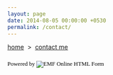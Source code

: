 ```yaml
---
layout: page
date: 2014-08-05 00:00:00 +0530
permalink: /contact/
---
```


<a href="{{ site.url }}">home</a> &nbsp;&gt;&nbsp; <a href="{{ site.url }}/contact">contact me</a>

<script src="https://www.emailmeform.com/builder/forms/jsform/bi73zffJbc078cHP6p6fhfr" type="text/javascript"></script>
<div style="margin-top:18px;text-align:left"><div id='emf_advertisement'><font face="Verdana" size="2" color="#000000">Powered by</font><span style="position: relative; padding-left: 3px; bottom: -5px;"><img src="//assets.emailmeform.com/images/footer-logo.png?RU1GLTAyLTM0" /></span><font face="Verdana" size="2" color="#000000">EMF </font><a style="text-decoration:none;" href="http://www.emailmeform.com/" target="_blank"><font face="Verdana" size="2" color="#000000">Online HTML Form</font></a></div></div>
